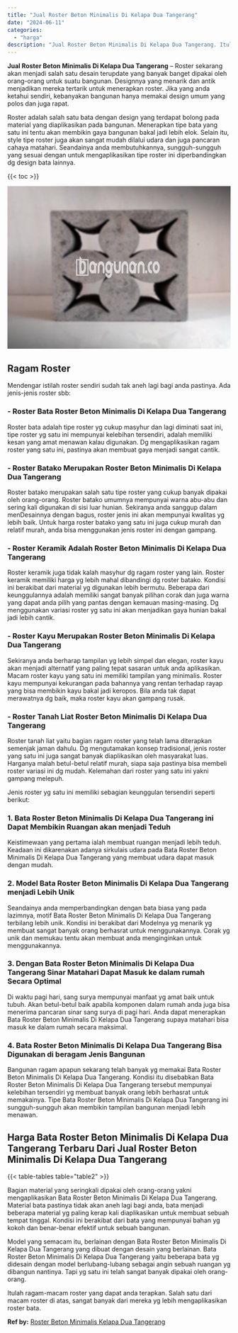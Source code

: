 ```yaml
---
title: "Jual Roster Beton Minimalis Di Kelapa Dua Tangerang"
date: "2024-06-11"
categories: 
  - "harga"
description: "Jual Roster Beton Minimalis Di Kelapa Dua Tangerang. Itulah ragam-macam roster yang dapat anda terapkan. Salah satu dari macam roster di atas, sangat banyak..."
---
```


**Jual Roster Beton Minimalis Di Kelapa Dua Tangerang** – Roster sekarang akan menjadi salah satu desain terupdate yang banyak banget dipakai oleh orang-orang untuk suatu bangunan. Designnya yang menarik dan antik menjadikan mereka tertarik untuk menerapkan roster. Jika yang anda ketahui sendiri, kebanyakan bangunan hanya memakai design umum yang polos dan juga rapat.

Roster adalah salah satu bata dengan design yang terdapat bolong pada material yang diaplikasikan pada bangunan. Menerapkan tipe bata yang satu ini tentu akan membikin gaya bangunan bakal jadi lebih elok. Selain itu, style tipe roster juga akan sangat mudah dilalui udara dan juga pancaran cahaya matahari. Seandainya anda membutuhkannya, sungguh-sungguh yang sesuai dengan untuk mengaplikasikan tipe roster ini diperbandingkan dg design bata lainnya.

{{< toc >}}

![Jual Roster Beton Minimalis Di Kelapa Dua Tangerang](/images/bata-roster-minimalis-22.png)

## Ragam Roster

Mendengar istilah roster sendiri sudah tak aneh lagi bagi anda pastinya. Ada jenis-jenis roster sbb:

### \- Roster Bata Roster Beton Minimalis Di Kelapa Dua Tangerang

Roster bata adalah tipe roster yg cukup masyhur dan lagi diminati saat ini, tipe roster yg satu ini mempunyai kelebihan tersendiri, adalah memiliki kesan yang amat menawan kalau digunakan. Dg mengaplikasikan ragam roster yang satu ini, pastinya akan membuat gaya menjadi sangat cantik.

### \- Roster Batako Merupakan Roster Beton Minimalis Di Kelapa Dua Tangerang

Roster batako merupakan salah satu tipe roster yang cukup banyak dipakai oleh orang-orang. Roster batako umumnya mempunyai warna abu-abu dan sering kali digunakan di sisi luar hunian. Sekiranya anda sanggup dalam menDesainnya dengan bagus, roster jenis ini akan mempunyai kwalitas yg lebih baik. Untuk harga roster batako yang satu ini juga cukup murah dan relatif murah, anda bisa menggunakan jenis roster ini dengan gampang.

### \- Roster Keramik Adalah Roster Beton Minimalis Di Kelapa Dua Tangerang

Roster keramik juga tidak kalah masyhur dg ragam roster yang lain. Roster keramik memiliki harga yg lebih mahal dibandingi dg roster batako. Kondisi ini berakibat dari material yg digunakan lebih bermutu. Beberapa dari keunggulannya adalah memiliki sangat banyak pilihan corak dan juga warna yang dapat anda pilih yang pantas dengan kemauan masing-masing. Dg menggunakan variasi roster yg satu ini akan menjadikan gaya hunian bakal jadi lebih cantik.

### \- Roster Kayu Merupakan Roster Beton Minimalis Di Kelapa Dua Tangerang

Sekiranya anda berharap tampilan yg lebih simpel dan elegan, roster kayu akan menjadi alternatif yang paling tepat sasaran untuk anda aplikasikan. Macam roster kayu yang satu ini memiliki tampilan yang minimalis. Roster kayu mempunyai kekurangan pada bahannya yang rentan terhadap rayap yang bisa membikin kayu bakal jadi keropos. Bila anda tak dapat merawatnya dg baik, maka roster kayu akan gampang rusak.

### \- Roster Tanah Liat Roster Beton Minimalis Di Kelapa Dua Tangerang

Roster tanah liat yaitu bagian ragam roster yang telah lama diterapkan semenjak jaman dahulu. Dg mengutamakan konsep tradisional, jenis roster yang satu ini juga sangat banyak diaplikasikan oleh masyarakat luas. Harganya malah betul-betul relatif murah, siapa saja pastinya bisa membeli roster variasi ini dg mudah. Kelemahan dari roster yang satu ini yakni gampang melepuh.

Jenis roster yg satu ini memiliki sebagian keunggulan tersendiri seperti berikut:

### 1\. Bata Roster Beton Minimalis Di Kelapa Dua Tangerang ini Dapat Membikin Ruangan akan menjadi Teduh

Keistimewaan yang pertama ialah membuat ruangan menjadi lebih teduh. Keadaan ini dikarenakan adanya sirkulais udara pada Bata Roster Beton Minimalis Di Kelapa Dua Tangerang yang membuat udara dapat masuk dengan mudah.

### 2\. Model Bata Roster Beton Minimalis Di Kelapa Dua Tangerang menjadi Lebih Unik

Seandainya anda memperbandingkan dengan bata biasa yang pada lazimnya, motif Bata Roster Beton Minimalis Di Kelapa Dua Tangerang terbilang lebih unik. Kondisi ini berakibat dari Modelnya yg menarik yg membuat sangat banyak orang berhasrat untuk menggunakannya. Corak yg unik dan memukau tentu akan membuat anda menginginkan untuk menggunakannya.

### 3\. Dengan Bata Roster Beton Minimalis Di Kelapa Dua Tangerang Sinar Matahari Dapat Masuk ke dalam rumah Secara Optimal

Di waktu pagi hari, sang surya mempunyai manfaat yg amat baik untuk tubuh. Akan betul-betul baik apabila komponen dalam rumah anda juga bisa menerima pancaran sinar sang surya di pagi hari. Anda dapat menerapkan Bata Roster Beton Minimalis Di Kelapa Dua Tangerang supaya matahari bisa masuk ke dalam rumah secara maksimal.

### 4\. Bata Roster Beton Minimalis Di Kelapa Dua Tangerang Bisa Digunakan di beragam Jenis Bangunan

Bangunan ragam apapun sekarang telah banyak yg memakai Bata Roster Beton Minimalis Di Kelapa Dua Tangerang. Kondisi itu disebabkan Bata Roster Beton Minimalis Di Kelapa Dua Tangerang tersebut mempunyai kelebihan tersendiri yg membuat banyak orang lebih berhasrat untuk memakainya. Tipe Bata Roster Beton Minimalis Di Kelapa Dua Tangerang ini sungguh-sungguh akan membikin tampilan bangunan menjadi lebih menawan.

## Harga Bata Roster Beton Minimalis Di Kelapa Dua Tangerang Terbaru Dari Jual Roster Beton Minimalis Di Kelapa Dua Tangerang

{{< table-tables table="table2" >}}

Bagian material yang seringkali dipakai oleh orang-orang yakni mengaplikasikan Bata Roster Beton Minimalis Di Kelapa Dua Tangerang. Material bata pastinya tidak akan aneh lagi bagi anda, bata menjadi beberapa material yg paling kerap kali diaplikasikan untuk membuat sebuah tempat tinggal. Kondisi ini berakibat dari bata yang mempunyai bahan yg kokoh dan benar-benar efektif untuk sebuah bangunan.

Model yang semacam itu, berlainan dengan Bata Roster Beton Minimalis Di Kelapa Dua Tangerang yang dibuat dengan desain yang berlainan. Bata Roster Beton Minimalis Di Kelapa Dua Tangerang yaitu beberapa bata yg didesain dengan model berlubang-lubang sebagai angin sebuah ruangan yg dibangun nantinya. Tapi yg satu ini telah sangat banyak dipakai oleh orang-orang.

Itulah ragam-macam roster yang dapat anda terapkan. Salah satu dari macam roster di atas, sangat banyak dari mereka yg lebih mengaplikasikan roster bata.

**Ref by:** [Roster Beton Minimalis Kelapa Dua Tangerang](https://id.wikipedia.org/wiki/Roster)
